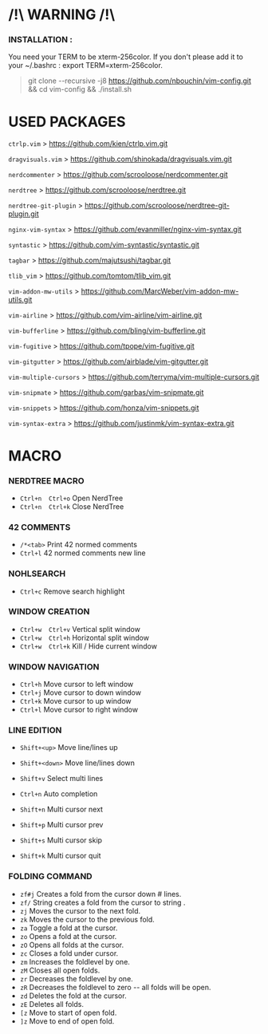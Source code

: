 # /!\ WARNING /!\

### INSTALLATION :

You need your TERM to be xterm-256color.
If you don't please add it to your ~/.bashrc : export TERM=xterm-256color.

> git clone --recursive -j8 https://github.com/nbouchin/vim-config.git && cd vim-config && ./install.sh

# USED PACKAGES

`ctrlp.vim`	> https://github.com/kien/ctrlp.vim.git

`dragvisuals.vim` > https://github.com/shinokada/dragvisuals.vim.git

`nerdcommenter` > https://github.com/scrooloose/nerdcommenter.git

`nerdtree` > https://github.com/scrooloose/nerdtree.git

`nerdtree-git-plugin` > https://github.com/scrooloose/nerdtree-git-plugin.git

`nginx-vim-syntax` > https://github.com/evanmiller/nginx-vim-syntax.git

`syntastic` > https://github.com/vim-syntastic/syntastic.git

`tagbar` > https://github.com/majutsushi/tagbar.git

`tlib_vim` > https://github.com/tomtom/tlib_vim.git

`vim-addon-mw-utils` > https://github.com/MarcWeber/vim-addon-mw-utils.git

`vim-airline` > https://github.com/vim-airline/vim-airline.git

`vim-bufferline` > https://github.com/bling/vim-bufferline.git

`vim-fugitive` > https://github.com/tpope/vim-fugitive.git

`vim-gitgutter` > https://github.com/airblade/vim-gitgutter.git

`vim-multiple-cursors` > https://github.com/terryma/vim-multiple-cursors.git 

`vim-snipmate` > https://github.com/garbas/vim-snipmate.git

`vim-snippets` > https://github.com/honza/vim-snippets.git

`vim-syntax-extra` > https://github.com/justinmk/vim-syntax-extra.git

# MACRO

###	NERDTREE MACRO
+ `Ctrl+n  Ctrl+o`				Open NerdTree
+ `Ctrl+n  Ctrl+k`				Close NerdTree

### 42 COMMENTS
+ `/*<tab>`						Print 42 normed comments
+ `Ctrl+l`						42 normed comments new line

### NOHLSEARCH
+	`Ctrl+c`					Remove search highlight

### WINDOW CREATION
+	`Ctrl+w  Ctrl+v`			Vertical split window  
+	`Ctrl+w  Ctrl+h`			Horizontal split window
+	`Ctrl+w  Ctrl+k`			Kill / Hide current window

### WINDOW NAVIGATION
+	`Ctrl+h`					Move cursor to left window
+	`Ctrl+j`					Move cursor to down window
+	`Ctrl+k`					Move cursor to up window
+	`Ctrl+l`					Move cursor to right window

### LINE EDITION
+	`Shift+<up>`				Move line/lines up
+	`Shift+<down>`				Move line/lines down
+	`Shift+v`					Select multi lines
+	`Ctrl+n`					Auto completion

+	`Shift+n`					Multi cursor next
+	`Shift+p`					Multi cursor prev
+	`Shift+s`					Multi cursor skip
+	`Shift+k`					Multi cursor quit

###	FOLDING COMMAND
+	`zf#j`						Creates a fold from the cursor down # lines.
+	`zf/`						String creates a fold from the cursor to string .
+	`zj`						Moves the cursor to the next fold.
+	`zk`						Moves the cursor to the previous fold.
+	`za`						Toggle a fold at the cursor.
+	`zo`						Opens a fold at the cursor.
+	`zO`						Opens all folds at the cursor.
+	`zc`						Closes a fold under cursor. 
+	`zm`						Increases the foldlevel by one.
+	`zM`						Closes all open folds.
+	`zr`						Decreases the foldlevel by one.
+	`zR`						Decreases the foldlevel to zero -- all folds will be open.
+	`zd`						Deletes the fold at the cursor.
+	`zE`						Deletes all folds.
+	`[z`						Move to start of open fold.
+	`]z`						Move to end of open fold.
